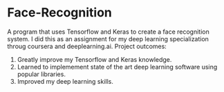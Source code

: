 # Face-Recognition
A program that uses Tensorflow and Keras to create a face recognition system. I did this as an assignment for my
deep learning specialization throug coursera and deeplearning.ai.
Project outcomes:
1. Greatly improve my Tensorflow and Keras knowledge.
2. Learned to implemement state of the art deep learning software using popular libraries.
3. Improved my deep learning skills.
